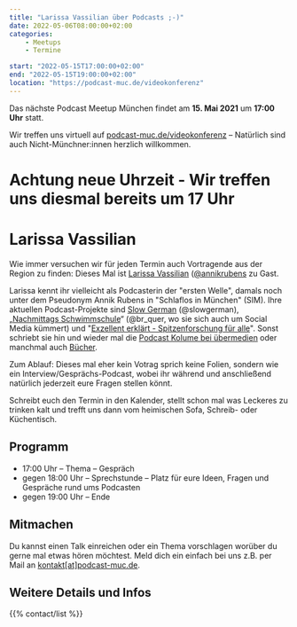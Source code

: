 ```yaml
---
title: "Larissa Vassilian über Podcasts ;-)"
date: 2022-05-06T08:00:00+02:00
categories:
    - Meetups
    - Termine

start: "2022-05-15T17:00:00+02:00"
end: "2022-05-15T19:00:00+02:00"
location: "https://podcast-muc.de/videokonferenz"
---
```

Das nächste Podcast Meetup München findet am
__15. Mai 2021__
um
__17:00 Uhr__
statt.

Wir treffen uns virtuell auf [podcast-muc.de/videokonferenz](https://podcast-muc.de/videokonferenz) – Natürlich sind auch Nicht-Münchner:innen herzlich willkommen.

# Achtung neue Uhrzeit - Wir treffen uns diesmal bereits um 17 Uhr

# Larissa Vassilian

Wie immer versuchen wir für jeden Termin auch Vortragende aus der Region zu finden: 
Dieses Mal ist [Larissa Vassilian](https://de.wikipedia.org/wiki/Larissa_Vassilian ) ([@annikrubens](https://twitter.com/annikrubens ) zu Gast.
 
Larissa kennt ihr vielleicht als Podcasterin der "ersten Welle", damals noch unter dem Pseudonym Annik Rubens in "Schlaflos in München" (SIM). 
Ihre aktuellen Podcast-Projekte sind [Slow German](https://slowgerman.com/) (@slowgerman), „[Nachmittags Schwimmschule](https://www.br.de/mediathek/podcast/quer/633)“ (@br_quer, wo sie sich auch um Social Media kümmert) und "[Exzellent erklärt - Spitzenforschung für alle](https://exzellent-erklaert.podigee.io/)". 
Sonst schriebt sie hin und wieder mal die [Podcast Kolume bei übermedien](https://uebermedien.de/69472/mal-weghoeren-drei-podcasts-um-der-harten-realitaet-zu-entfliehen/ ) oder manchmal auch [Bücher](https://www.rheinwerk-verlag.de/podcasting-von-erfahrenen-podcastern-lernen/ ). 

Zum Ablauf: Dieses mal eher kein Votrag sprich keine Folien, sondern wie ein Interview/Gesprächs-Podcast, wobei ihr während und anschließend natürlich jederzeit eure Fragen stellen könnt.
 
Schreibt euch den Termin in den Kalender, stellt schon mal was Leckeres zu trinken kalt und trefft uns dann vom heimischen Sofa, Schreib- oder Küchentisch.
 
## Programm

- 17:00 Uhr – Thema – Gespräch
- gegen 18:00 Uhr – Sprechstunde – Platz für eure Ideen, Fragen und Gespräche rund ums Podcasten
- gegen 19:00 Uhr – Ende

## Mitmachen

Du kannst einen Talk einreichen oder ein Thema vorschlagen worüber du gerne mal etwas hören möchtest.
Meld dich ein einfach bei uns z.B. per Mail an [kontakt[at]podcast-muc.de](mailto:kontakt[at]podcast-muc.de).


## Weitere Details und Infos

{{% contact/list %}}
